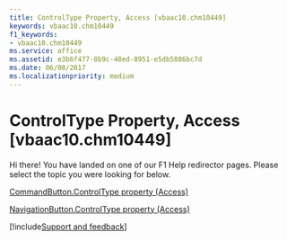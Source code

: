 ```yaml
---
title: ControlType Property, Access [vbaac10.chm10449]
keywords: vbaac10.chm10449
f1_keywords:
- vbaac10.chm10449
ms.service: office
ms.assetid: e3b6f477-8b9c-48ed-8951-e5db5886bc7d
ms.date: 06/08/2017
ms.localizationpriority: medium
---
```



# ControlType Property, Access [vbaac10.chm10449]

Hi there! You have landed on one of our F1 Help redirector pages. Please select the topic you were looking for below.

[CommandButton.ControlType property (Access)](https://msdn.microsoft.com/library/c41e555b-195b-7af9-f2ee-09d92980e557%28Office.15%29.aspx)

[NavigationButton.ControlType property (Access)](https://msdn.microsoft.com/library/3603e03e-5cb1-6a2d-8239-e06212573a36%28Office.15%29.aspx)

[!include[Support and feedback](~/includes/feedback-boilerplate.md)]